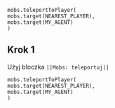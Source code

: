 ```blocks
mobs.teleportToPlayer(
mobs.target(NEAREST_PLAYER),
mobs.target(MY_AGENT)
)
```
## Krok 1
Użyj bloczka ``||Mobs: teleportuj||`` 
```blocks
mobs.teleportToPlayer(
mobs.target(NEAREST_PLAYER),
mobs.target(MY_AGENT)
)
```


